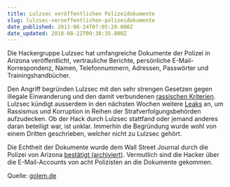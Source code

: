 ```yaml
---
title: Lulzsec veröffentlichen Polizeidokumente
slug: lulzsec-veroeffentlichen-polizeidokumente
date_published: 2011-06-24T07:05:20.000Z
date_updated: 2018-08-22T09:38:35.000Z
---
```


Die Hackergruppe Lulzsec hat umfangreiche Dokumente der Polizei in Arizona veröffentlicht, vertrauliche Berichte, persönliche E-Mail-Korrespondenz, Namen, Telefonnummern, Adressen, Passwörter und Trainingshandbücher.

Den Angriff begründen Lulzsec mit den sehr strengen Gesetzen gegen illegale Einwanderung und den damit verbundenen [rassischen Kriterien](http://de.wikipedia.org/wiki/Racial_Profiling). Lulzsec kündigt ausserdem in den nächsten Wochen weitere [Leaks](http://lulzsecurity.com/releases/chinga_la_migra_1.txt) an, um Rassismus und Korruption in Reihen der Strafverfolgungsbehörden aufzudecken. Ob der Hack durch Lulzsec stattfand oder jemand anderes daran beteiligt war, ist unklar. Immerhin die Begründung wurde wohl von einem Dritten geschrieben, welcher nicht zu Lulzsec gehört.

Die Echtheit der Dokumente wurde dem Wall Street Journal durch die Polizei von Arizona [bestätigt (archiviert)](http://web.archive.org/web/20110627002844/http://online.wsj.com:80/article/BT-CO-20110623-714031.html). Vermutlich sind die Hacker über die E-Mail-Accounts von acht Polizisten an die Dokumente gekommen.

Quelle: [golem.de](http://www.golem.de)
